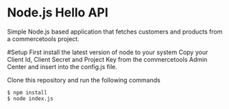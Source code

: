 # Node.js Hello API

Simple Node.js based application that fetches customers and products from a commercetools project.

#Setup
First install the latest version of node to your system
Copy your Client Id, Client Secret and Project Key from the commercetools Admin Center and insert into the config.js file.

Clone this repository and run the following commands


```
$ npm install
$ node index.js

```
